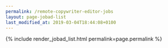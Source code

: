 ```yaml
---
permalink: /remote-copywriter-editor-jobs
layout: page-jobad-list
last_modified_at: 2019-03-04T18:44:08+0100
---
```

{% include render_jobad_list.html permalink=page.permalink %}
